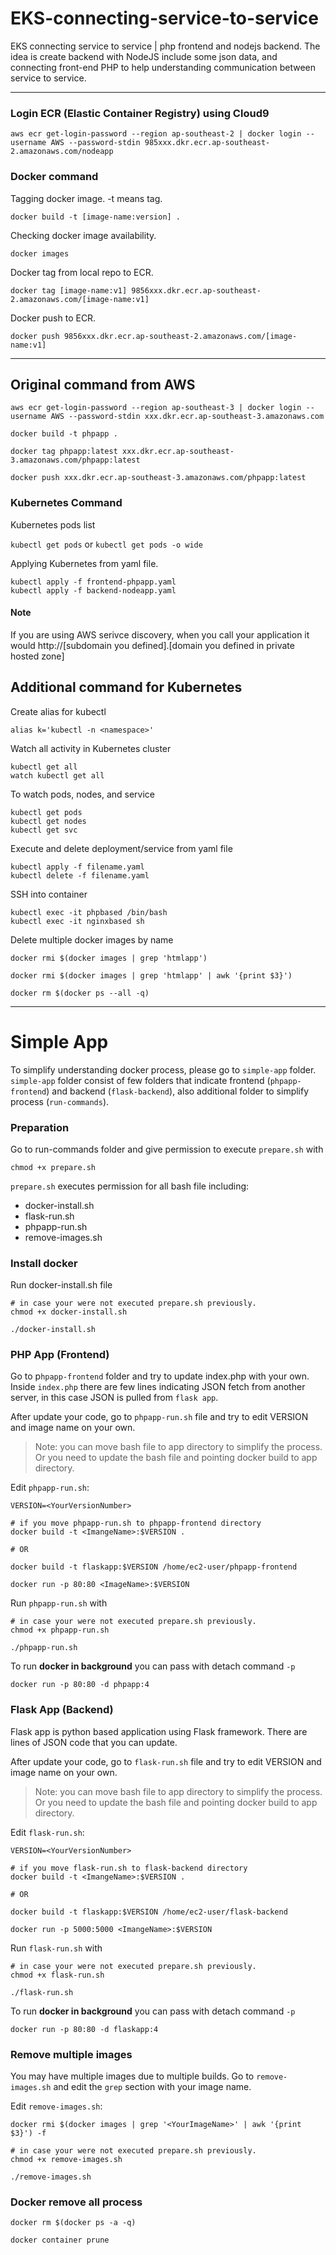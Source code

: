 # EKS-connecting-service-to-service
EKS connecting service to service | php frontend and nodejs backend. The idea is create backend with NodeJS include some json data, and connecting front-end PHP to help understanding communication between service to service. 

--- 

### Login ECR (Elastic Container Registry) using Cloud9

```
aws ecr get-login-password --region ap-southeast-2 | docker login --username AWS --password-stdin 985xxx.dkr.ecr.ap-southeast-2.amazonaws.com/nodeapp
```

### Docker command
Tagging docker image. -t means tag. 

```
docker build -t [image-name:version] . 
```

Checking docker image availability. 
```
docker images
```


Docker tag from local repo to ECR. 
```
docker tag [image-name:v1] 9856xxx.dkr.ecr.ap-southeast-2.amazonaws.com/[image-name:v1]
```

Docker push to ECR. 
```
docker push 9856xxx.dkr.ecr.ap-southeast-2.amazonaws.com/[image-name:v1]
```
---
## Original command from AWS
```
aws ecr get-login-password --region ap-southeast-3 | docker login --username AWS --password-stdin xxx.dkr.ecr.ap-southeast-3.amazonaws.com

docker build -t phpapp .

docker tag phpapp:latest xxx.dkr.ecr.ap-southeast-3.amazonaws.com/phpapp:latest

docker push xxx.dkr.ecr.ap-southeast-3.amazonaws.com/phpapp:latest
```

### Kubernetes Command
Kubernetes pods list

`kubectl get pods`
or 
`kubectl get pods -o wide`

Applying Kubernetes from yaml file. 
```
kubectl apply -f frontend-phpapp.yaml
kubectl apply -f backend-nodeapp.yaml
```

#### Note
If you are using AWS serivce discovery, when you call your application it would http://[subdomain you defined].[domain you defined in private hosted zone]


## Additional command for Kubernetes

Create alias for kubectl
```
alias k='kubectl -n <namespace>'
```

Watch all activity in Kubernetes cluster
```
kubectl get all
watch kubectl get all
```

To watch pods, nodes, and service
```
kubectl get pods
kubectl get nodes
kubectl get svc
```

Execute and delete deployment/service from yaml file
```
kubectl apply -f filename.yaml
kubectl delete -f filename.yaml
```

SSH into container
```
kubectl exec -it phpbased /bin/bash
kubectl exec -it nginxbased sh
```

Delete multiple docker images by name
```
docker rmi $(docker images | grep 'htmlapp')

docker rmi $(docker images | grep 'htmlapp' | awk '{print $3}')

docker rm $(docker ps --all -q)
```

---
# Simple App
To simplify understanding docker process, please go to `simple-app` folder. `simple-app` folder consist of few folders that indicate frontend (`phpapp-frontend`) and backend (`flask-backend`), also additional folder to simplify process (`run-commands`).

### Preparation
Go to run-commands folder and give permission to execute `prepare.sh` with 
```
chmod +x prepare.sh
```

`prepare.sh` executes permission for all bash file including: 
* docker-install.sh
* flask-run.sh
* phpapp-run.sh
* remove-images.sh

### Install docker
Run docker-install.sh file
```
# in case your were not executed prepare.sh previously.
chmod +x docker-install.sh 

./docker-install.sh
```

### PHP App (Frontend)
Go to p`hpapp-frontend` folder and try to update index.php with your own. Inside `index.php` there are few lines indicating JSON fetch from another server, in this case JSON is pulled from `flask app`. 

After update your code, go to `phpapp-run.sh` file and try to edit VERSION and image name on your own. 

> Note: you can move bash file to app directory to simplify the process. Or you need to update the bash file and pointing docker build to app directory.


Edit `phpapp-run.sh`: 
```
VERSION=<YourVersionNumber>

# if you move phpapp-run.sh to phpapp-frontend directory
docker build -t <ImangeName>:$VERSION .

# OR 

docker build -t flaskapp:$VERSION /home/ec2-user/phpapp-frontend

docker run -p 80:80 <ImageName>:$VERSION
```

Run `phpapp-run.sh` with 
```
# in case your were not executed prepare.sh previously.
chmod +x phpapp-run.sh 

./phpapp-run.sh
```

To run **docker in background** you can pass with detach command `-p`
```
docker run -p 80:80 -d phpapp:4
```

### Flask App (Backend)
Flask app is python based application using Flask framework. There are lines of JSON code that you can update. 

After update your code, go to `flask-run.sh` file and try to edit VERSION and image name on your own. 

> Note: you can move bash file to app directory to simplify the process. Or you need to update the bash file and pointing docker build to app directory.

Edit `flask-run.sh`: 
```
VERSION=<YourVersionNumber>

# if you move flask-run.sh to flask-backend directory
docker build -t <ImangeName>:$VERSION .

# OR 

docker build -t flaskapp:$VERSION /home/ec2-user/flask-backend

docker run -p 5000:5000 <ImangeName>:$VERSION
```

Run `flask-run.sh` with 
```
# in case your were not executed prepare.sh previously.
chmod +x flask-run.sh 

./flask-run.sh
```

To run **docker in background** you can pass with detach command `-p`
```
docker run -p 80:80 -d flaskapp:4
```

### Remove multiple images
You may have multiple images due to multiple builds. Go to `remove-images.sh` and edit the `grep` section with your image name. 

Edit `remove-images.sh`:
```
docker rmi $(docker images | grep '<YourImageName>' | awk '{print $3}') -f
```
```
# in case your were not executed prepare.sh previously.
chmod +x remove-images.sh 

./remove-images.sh
```

### Docker remove all process
```
docker rm $(docker ps -a -q)

docker container prune
```